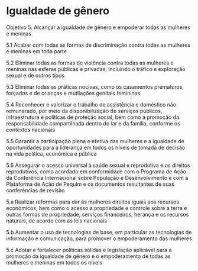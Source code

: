 # Igualdade de gênero 

Objetivo 5. Alcançar a igualdade de gênero e empoderar todas as mulheres e meninas

5.1 Acabar com todas as formas de discriminação contra todas as mulheres e meninas em toda parte

5.2 Eliminar todas as formas de violência contra todas as mulheres e meninas nas esferas públicas e privadas, incluindo o tráfico e exploração sexual e de outros tipos

5.3 Eliminar todas as práticas nocivas, como os casamentos prematuros, forçados e de crianças e mutilações genitais femininas

5.4 Reconhecer e valorizar o trabalho de assistência e doméstico não remunerado, por meio da disponibilização de serviços públicos, infraestrutura e políticas de proteção social, bem como a promoção da responsabilidade compartilhada dentro do lar e da família, conforme os contextos nacionais

5.5 Garantir a participação plena e efetiva das mulheres e a igualdade de oportunidades para a liderança em todos os níveis de tomada de decisão na vida política, econômica e pública

5.6 Assegurar o acesso universal à saúde sexual e reprodutiva e os direitos reprodutivos, como acordado em conformidade com o Programa de Ação da Conferência Internacional sobre População e Desenvolvimento e com a Plataforma de Ação de Pequim e os documentos resultantes de suas conferências de revisão

5.a Realizar reformas para dar às mulheres direitos iguais aos recursos econômicos, bem como o acesso a propriedade e controle sobre a terra e outras formas de propriedade, serviços financeiros, herança e os recursos naturais, de acordo com as leis nacionais

5.b Aumentar o uso de tecnologias de base, em particular as tecnologias de informação e comunicação, para promover o empoderamento das mulheres

5.c Adotar e fortalecer políticas sólidas e legislação aplicável para a promoção da igualdade de gênero e o empoderamento de todas as mulheres e meninas em todos os níveis